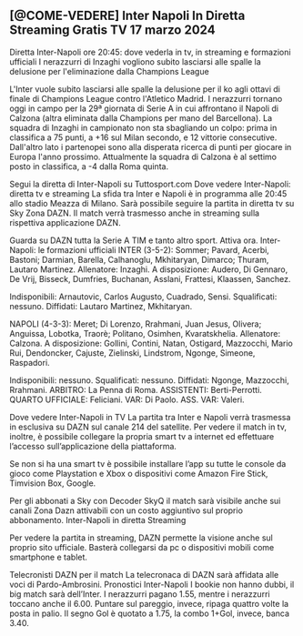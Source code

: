 <h2>[@COME-VEDERE] Inter Napoli In Diretta Streaming Gratis TV 17 marzo 2024</h2>

Diretta Inter-Napoli ore 20:45: dove vederla in tv, in streaming e formazioni ufficiali
I nerazzurri di Inzaghi vogliono subito lasciarsi alle spalle la delusione per l'eliminazione dalla Champions League

L'Inter vuole subito lasciarsi alle spalle la delusione per il ko agli ottavi di finale di Champions League contro l'Atletico Madrid. I nerazzurri tornano oggi in campo per la 29ª giornata di Serie A in cui affrontano il Napoli di Calzona (altra eliminata dalla Champions per mano del Barcellona). La squadra di Inzaghi in campionato non sta sbagliando un colpo: prima in classifica a 75 punti, a +16 sul Milan secondo, e 12 vittorie consecutive. Dall'altro lato i partenopei sono alla disperata ricerca di punti per giocare in Europa l'anno prossimo. Attualmente la squadra di Calzona è al settimo posto in classifica, a -4 dalla Roma quinta.

Segui la diretta di Inter-Napoli su Tuttosport.com
Dove vedere Inter-Napoli: diretta tv e streaming
La sfida tra Inter e Napoli è in programma alle 20:45 allo stadio Meazza di Milano. Sarà possibile seguire la partita in diretta tv su Sky Zona DAZN. Il match verrà trasmesso anche in streaming sulla rispettiva applicazione DAZN.

Guarda su DAZN tutta la Serie A TIM e tanto altro sport. Attiva ora.
Inter-Napoli: le formazioni ufficiali
INTER (3-5-2): Sommer; Pavard, Acerbi, Bastoni; Darmian, Barella, Calhanoglu, Mkhitaryan, Dimarco; Thuram, Lautaro Martinez. Allenatore: Inzaghi.
A disposizione: Audero, Di Gennaro, De Vrij, Bisseck, Dumfries, Buchanan, Asslani, Frattesi, Klaassen, Sanchez.

Indisponibili: Arnautovic, Carlos Augusto, Cuadrado, Sensi.
Squalificati: nessuno.
Diffidati: Lautaro Martinez, Mkhitaryan.

NAPOLI (4-3-3): Meret; Di Lorenzo, Rrahmani, Juan Jesus, Olivera; Anguissa, Lobotka, Traorè; Politano, Osimhen, Kvaratskhelia. Allenatore: Calzona.
A disposizione: Gollini, Contini, Natan, Ostigard, Mazzocchi, Mario Rui, Dendoncker, Cajuste, Zielinski, Lindstrom, Ngonge, Simeone, Raspadori.

Indisponibili: nessuno.
Squalificati: nessuno.
Diffidati: Ngonge, Mazzocchi, Rrahmani.
ARBITRO: La Penna di Roma. ASSISTENTI: Berti-Perrotti. QUARTO UFFICIALE: Feliciani. VAR: Di Paolo. ASS. VAR: Valeri.

Dove vedere Inter-Napoli in TV
La partita tra Inter e Napoli verrà trasmessa in esclusiva su DAZN sul canale 214 del satellite. Per vedere il match in tv, inoltre, è possibile collegare la propria smart tv a internet ed effettuare l’accesso sull’applicazione della piattaforma.

Se non si ha una smart tv è possibile installare l’app su tutte le console da gioco come Playstation e Xbox o dispositivi come Amazon Fire Stick, Timvision Box, Google.

Per gli abbonati a Sky con Decoder SkyQ il match sarà visibile anche sui canali Zona Dazn attivabili con un costo aggiuntivo sul proprio abbonamento.
Inter-Napoli in diretta Streaming

Per vedere la partita in streaming, DAZN permette la visione anche sul proprio sito ufficiale. Basterà collegarsi da pc o dispositivi mobili come smartphone e tablet.

Telecronisti DAZN per il match
La telecronaca di DAZN sarà affidata alle voci di Pardo-Ambrosini.
Pronostici Inter-Napoli
I bookie non hanno dubbi, il big match sarà dell’Inter. I nerazzurri pagano 1.55, mentre i nerazzurri toccano anche il 6.00. Puntare sul pareggio, invece, ripaga quattro volte la posta in palio. Il segno Gol è quotato a 1.75, la combo 1+Gol, invece, banca 3.40.
